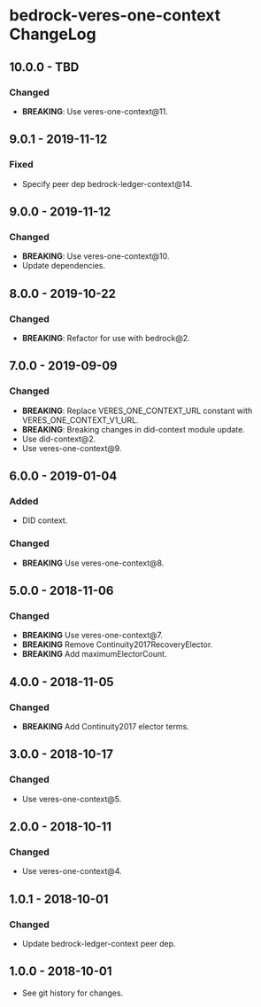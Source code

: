 # bedrock-veres-one-context ChangeLog

## 10.0.0 - TBD

### Changed
- **BREAKING**: Use veres-one-context@11.

## 9.0.1 - 2019-11-12

### Fixed
- Specify peer dep bedrock-ledger-context@14.

## 9.0.0 - 2019-11-12

### Changed
- **BREAKING**: Use veres-one-context@10.
- Update dependencies.

## 8.0.0 - 2019-10-22

### Changed
- **BREAKING**: Refactor for use with bedrock@2.

## 7.0.0 - 2019-09-09

### Changed
- **BREAKING**: Replace VERES_ONE_CONTEXT_URL constant with
  VERES_ONE_CONTEXT_V1_URL.
- **BREAKING**: Breaking changes in did-context module update.
- Use did-context@2.
- Use veres-one-context@9.

## 6.0.0 - 2019-01-04

### Added
- DID context.

### Changed
- **BREAKING** Use veres-one-context@8.

## 5.0.0 - 2018-11-06

### Changed
- **BREAKING** Use veres-one-context@7.
- **BREAKING** Remove Continuity2017RecoveryElector.
- **BREAKING** Add maximumElectorCount.

## 4.0.0 - 2018-11-05

### Changed
- **BREAKING** Add Continuity2017 elector terms.

## 3.0.0 - 2018-10-17

### Changed
- Use veres-one-context@5.

## 2.0.0 - 2018-10-11

### Changed
- Use veres-one-context@4.

## 1.0.1 - 2018-10-01

### Changed
- Update bedrock-ledger-context peer dep.

## 1.0.0 - 2018-10-01

- See git history for changes.
